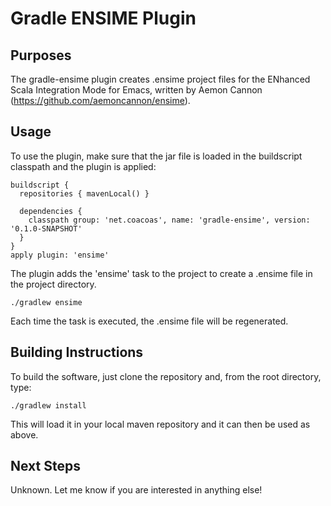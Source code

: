 # Gradle ENSIME Plugin

## Purposes

The gradle-ensime plugin creates .ensime project files for the ENhanced Scala Integration Mode for Emacs, written by Aemon Cannon (https://github.com/aemoncannon/ensime). 

## Usage

To use the plugin, make sure that the jar file is loaded in the buildscript classpath and the plugin is applied: 

    buildscript {
      repositories { mavenLocal() }

      dependencies {
        classpath group: 'net.coacoas', name: 'gradle-ensime', version: '0.1.0-SNAPSHOT'
      }
    }
    apply plugin: 'ensime'

The plugin adds the 'ensime' task to the project to create a .ensime file in the project directory.  

    ./gradlew ensime

Each time the task is executed, the .ensime file will be regenerated.

## Building Instructions

To build the software, just clone the repository and, from the root directory, type: 

    ./gradlew install

This will load it in your local maven repository and it can then be used as above. 

## Next Steps

Unknown.  Let me know if you are interested in anything else!
